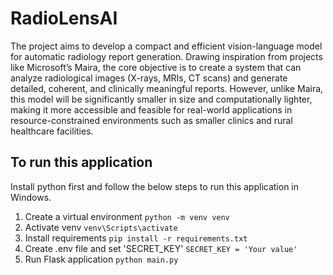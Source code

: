﻿# RadioLensAI
The project aims to develop a compact and efficient vision-language model for automatic radiology report generation. Drawing inspiration from projects like Microsoft’s Maira, the core objective is to create a system that can analyze radiological images (X-rays, MRIs, CT scans) and generate detailed, coherent, and clinically meaningful reports. However, unlike Maira, this model will be significantly smaller in size and computationally lighter, making it more accessible and feasible for real-world applications in resource-constrained environments such as smaller clinics and rural healthcare facilities.

## To run this application
Install python first and follow the below steps to run this application in Windows.
1. Create a virtual environment
   ```python -m venv venv```
2. Activate venv
   ```venv\Scripts\activate```
3. Install requirements
   ```pip install -r requirements.txt```
4. Create .env file and set 'SECRET_KEY'
   ```SECRET_KEY = 'Your value'```
5. Run Flask application
  ```python main.py```
